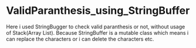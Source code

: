 # ValidParanthesis_using_StringBuffer
Here i used StringBugger to check valid paranthesis or not, without usage of Stack(Array List).
Because StringBuffer is a mutable class which means i can replace the characters or i can delete the characters etc.
